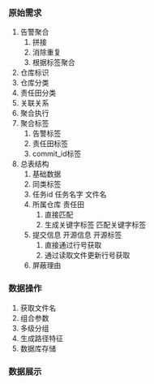 ### 原始需求
1. 告警聚合
   1. 拼接
   2. 消除重复
   3. 根据标签聚合
2. 仓库标识
3. 仓库分类
4. 责任田分类
5. 关联关系
6. 聚合执行
7. 聚合标签
   1. 告警标签
   2. 责任田标签
   3. commit_id标签
8. 总表结构
   1. 基础数据
   2. 同类标签
   3. 任务id 任务名字 文件名
   4. 所属仓库 责任田
      1. 直接匹配
      2. 生成关键字标签 匹配关键字标签
   5. 提交信息 开源信息 开源标签
      1. 直接通过行号获取
      2. 通过读取文件更新行号获取
   6. 屏蔽理由

### 数据操作
1. 获取文件名
2. 组合参数
3. 多级分组
4. 生成路径特征
5. 数据库存储

### 数据展示

